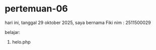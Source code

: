# pertemuan-06

hari ini, tanggal 29 oktober 2025, saya bernama Fiki
nim : 2511500029

belajar:
<ol>
<li>helo.php</li>
</ol>